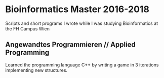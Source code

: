 # Bioinformatics Master 2016-2018

Scripts and short programs I wrote while I was studying Bioinformatics at the FH Campus Wien

## Angewandtes Programmieren // Applied Programming

Learned the programming language C++ by writing a game in 3 iterations implementing new structures. 
